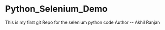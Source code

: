 # Python_Selenium_Demo
This is my first git Repo for the selenium python code
Author -- Akhil Ranjan
